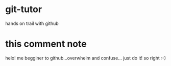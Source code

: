 # git-tutor
hands on trail with github
# this comment note
helo!
me begginer to github...overwhelm and confuse...
just do it!
so right :-)

